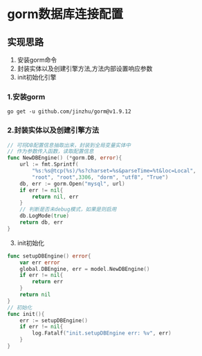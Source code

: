 # gorm数据库连接配置
## 实现思路
1. 安装gorm命令
2. 封装实体以及创建引擎方法,方法内部设置响应参数
3. init初始化引擎

### 1.安装gorm
`go get -u github.com/jinzhu/gorm@v1.9.12`
### 2.封装实体以及创建引擎方法
```go
// 可将DB配置信息抽取出来，封装到全局变量实体中
// 作为参数传入函数，读取配置信息
func NewDBEngine() (*gorm.DB, error){
	url := fmt.Sprintf(
		"%s:%s@tcp(%s)/%s?charset=%s&parseTime=%t&loc=Local",
		"root", "root",3306, "dorm", "utf8", "True")
	db, err := gorm.Open("mysql", url)
	if err != nil{
		return nil, err
	}
	// 判断是否未debug模式，如果是则启用
	db.LogMode(true)
	return db, err
}
```

3. init初始化
```go
func setupDBEngine() error{
	var err error
	global.DBEngine, err = model.NewDBEngine()
	if err != nil{
		return err
	}
	return nil
}
// 初始化
func init(){
    err := setupDBEngine()
    if err != nil{
    	log.Fatalf("init.setupDBEngine err: %v", err)
    }
}
```